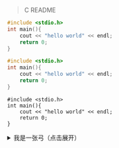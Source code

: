 > C README


```C++
#include <stdio.h>
int main(){
    cout << "hello world" << endl;
    return 0;
}
```

```C
#include <stdio.h>
int main(){
    cout << "hello world" << endl;
    return 0;
}
```

```clike
#include <stdio.h>
int main(){
    cout << "hello world" << endl;
    return 0;
}
```


<details>
<summary>我是一张弓（点击展开）</summary>

- 嘿嘿
- 哈哈

> 你猜我是啥

</details>